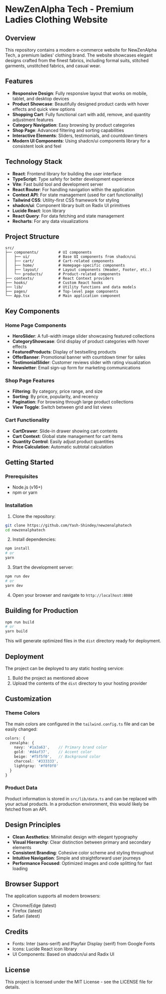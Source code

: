 # NewZenAlpha Tech - Premium Ladies Clothing Website

## Overview

This repository contains a modern e-commerce website for NewZenAlpha Tech, a premium ladies' clothing brand. The website showcases elegant designs crafted from the finest fabrics, including formal suits, stitched garments, unstitched fabrics, and casual wear.

## Features

- **Responsive Design**: Fully responsive layout that works on mobile, tablet, and desktop devices
- **Product Showcase**: Beautifully designed product cards with hover effects and quick view options
- **Shopping Cart**: Fully functional cart with add, remove, and quantity adjustment features
- **Category Navigation**: Easy browsing by product categories
- **Shop Page**: Advanced filtering and sorting capabilities
- **Interactive Elements**: Sliders, testimonials, and countdown timers
- **Modern UI Components**: Using shadcn/ui components library for a consistent look and feel

## Technology Stack

- **React**: Frontend library for building the user interface
- **TypeScript**: Type safety for better development experience
- **Vite**: Fast build tool and development server
- **React Router**: For handling navigation within the application
- **Context API**: For state management (used for cart functionality)
- **Tailwind CSS**: Utility-first CSS framework for styling
- **shadcn/ui**: Component library built on Radix UI primitives
- **Lucide React**: Icon library
- **React Query**: For data fetching and state management
- **Recharts**: For any data visualizations

## Project Structure

```
src/
├── components/         # UI components
│   ├── ui/             # Base UI components from shadcn/ui
│   ├── cart/           # Cart-related components
│   ├── home/           # Homepage-specific components
│   ├── layout/         # Layout components (Header, Footer, etc.)
│   └── products/       # Product-related components
├── contexts/           # React Context providers
├── hooks/              # Custom React hooks
├── lib/                # Utility functions and data models
├── pages/              # Top-level page components
└── App.tsx             # Main application component
```

## Key Components

### Home Page Components

- **HeroSlider**: A full-width image slider showcasing featured collections
- **CategoryShowcase**: Grid display of product categories with hover effects
- **FeaturedProducts**: Display of bestselling products
- **OfferBanner**: Promotional banner with countdown timer for sales
- **TestimonialSlider**: Customer reviews slider with rating visualization
- **Newsletter**: Email sign-up form for marketing communications

### Shop Page Features

- **Filtering**: By category, price range, and size
- **Sorting**: By price, popularity, and recency
- **Pagination**: For browsing through large product collections
- **View Toggle**: Switch between grid and list views

### Cart Functionality

- **CartDrawer**: Slide-in drawer showing cart contents
- **Cart Context**: Global state management for cart items
- **Quantity Control**: Easily adjust product quantities
- **Price Calculation**: Automatic subtotal calculation

## Getting Started

### Prerequisites

- Node.js (v16+)
- npm or yarn

### Installation

1. Clone the repository:
```bash
git clone https://github.com/Yash-Shindey/newzenalphatech
cd newzenalphatech
```

2. Install dependencies:
```bash
npm install
# or
yarn
```

3. Start the development server:
```bash
npm run dev
# or
yarn dev
```

4. Open your browser and navigate to `http://localhost:8080`

## Building for Production

```bash
npm run build
# or
yarn build
```

This will generate optimized files in the `dist` directory ready for deployment.

## Deployment

The project can be deployed to any static hosting service:

1. Build the project as mentioned above
2. Upload the contents of the `dist` directory to your hosting provider

## Customization

### Theme Colors

The main colors are configured in the `tailwind.config.ts` file and can be easily changed:

```typescript
colors: {
  zenalpha: {
    navy: '#1a3a63',    // Primary brand color
    gold: '#d4af37',    // Accent color
    beige: '#f5f5f0',   // Background color
    charcoal: '#333333',
    lightgray: '#f0f0f0'
  }
}
```

### Product Data

Product information is stored in `src/lib/data.ts` and can be replaced with your actual products. In a production environment, this would likely be fetched from an API.

## Design Principles

- **Clean Aesthetics**: Minimalist design with elegant typography
- **Visual Hierarchy**: Clear distinction between primary and secondary elements
- **Consistent Branding**: Cohesive color scheme and styling throughout
- **Intuitive Navigation**: Simple and straightforward user journeys
- **Performance Focused**: Optimized images and code splitting for fast loading

## Browser Support

The application supports all modern browsers:
- Chrome/Edge (latest)
- Firefox (latest)
- Safari (latest)

## Credits

- Fonts: Inter (sans-serif) and Playfair Display (serif) from Google Fonts
- Icons: Lucide React icon library
- UI Components: Based on shadcn/ui and Radix UI

## License

This project is licensed under the MIT License - see the LICENSE file for details.
